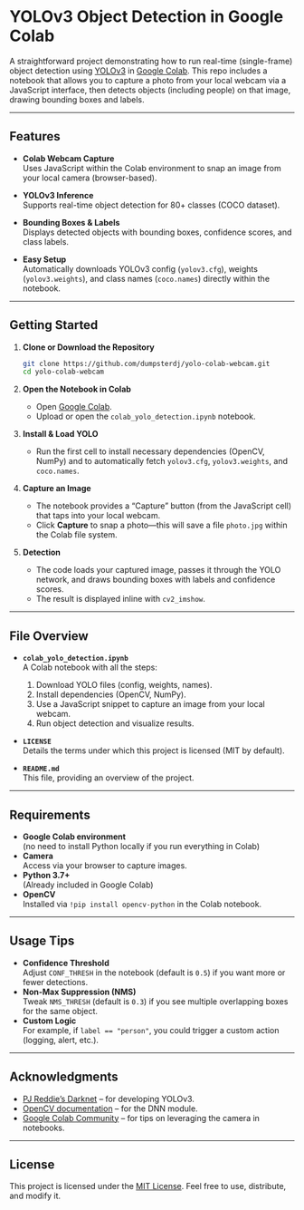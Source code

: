 # YOLOv3 Object Detection in Google Colab

A straightforward project demonstrating how to run real-time (single-frame) object detection using [YOLOv3](https://pjreddie.com/darknet/yolo/) in [Google Colab](https://colab.research.google.com/). This repo includes a notebook that allows you to capture a photo from your local webcam via a JavaScript interface, then detects objects (including people) on that image, drawing bounding boxes and labels.

---

## Features

- **Colab Webcam Capture**  
  Uses JavaScript within the Colab environment to snap an image from your local camera (browser-based).
  
- **YOLOv3 Inference**  
  Supports real-time object detection for 80+ classes (COCO dataset).

- **Bounding Boxes & Labels**  
  Displays detected objects with bounding boxes, confidence scores, and class labels.

- **Easy Setup**  
  Automatically downloads YOLOv3 config (`yolov3.cfg`), weights (`yolov3.weights`), and class names (`coco.names`) directly within the notebook.

---

## Getting Started

1. **Clone or Download the Repository**  
   ```bash
   git clone https://github.com/dumpsterdj/yolo-colab-webcam.git
   cd yolo-colab-webcam
   ```

2. **Open the Notebook in Colab**  
   - Open [Google Colab](https://colab.research.google.com/).
   - Upload or open the `colab_yolo_detection.ipynb` notebook.  

3. **Install & Load YOLO**  
   - Run the first cell to install necessary dependencies (OpenCV, NumPy) and to automatically fetch `yolov3.cfg`, `yolov3.weights`, and `coco.names`.

4. **Capture an Image**  
   - The notebook provides a “Capture” button (from the JavaScript cell) that taps into your local webcam.  
   - Click **Capture** to snap a photo—this will save a file `photo.jpg` within the Colab file system.

5. **Detection**  
   - The code loads your captured image, passes it through the YOLO network, and draws bounding boxes with labels and confidence scores.  
   - The result is displayed inline with `cv2_imshow`.

---

## File Overview

- **`colab_yolo_detection.ipynb`**  
  A Colab notebook with all the steps:
  1. Download YOLO files (config, weights, names).  
  2. Install dependencies (OpenCV, NumPy).  
  3. Use a JavaScript snippet to capture an image from your local webcam.  
  4. Run object detection and visualize results.

- **`LICENSE`**  
  Details the terms under which this project is licensed (MIT by default).

- **`README.md`**  
  This file, providing an overview of the project.

---

## Requirements

- **Google Colab environment**  
  (no need to install Python locally if you run everything in Colab)
- **Camera**  
  Access via your browser to capture images.
- **Python 3.7+**  
  (Already included in Google Colab)
- **OpenCV**  
  Installed via `!pip install opencv-python` in the Colab notebook.

---

## Usage Tips

- **Confidence Threshold**  
  Adjust `CONF_THRESH` in the notebook (default is `0.5`) if you want more or fewer detections.
- **Non-Max Suppression (NMS)**  
  Tweak `NMS_THRESH` (default is `0.3`) if you see multiple overlapping boxes for the same object.
- **Custom Logic**  
  For example, if `label == "person"`, you could trigger a custom action (logging, alert, etc.).

---

## Acknowledgments

- [PJ Reddie’s Darknet](https://pjreddie.com/darknet/) – for developing YOLOv3.  
- [OpenCV documentation](https://docs.opencv.org/) – for the DNN module.  
- [Google Colab Community](https://research.google.com/colaboratory/) – for tips on leveraging the camera in notebooks.

---

## License

This project is licensed under the [MIT License](LICENSE). Feel free to use, distribute, and modify it. 
